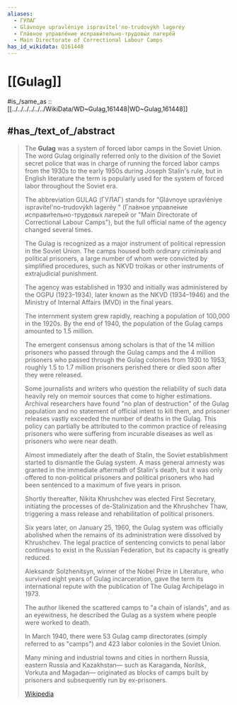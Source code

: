 ```yaml
---
aliases:
  - ГУЛАГ
  - Glávnoye upravléniye ispravítel'no-trudovýkh lageréy
  - Гла́вное управле́ние исправи́тельно-трудовы́х лагере́й
  - Main Directorate of Correctional Labour Camps
has_id_wikidata: Q161448
---
```


# [[Gulag]] 

#is_/same_as :: [[../../../../../../WikiData/WD~Gulag,161448|WD~Gulag,161448]] 
## #has_/text_of_/abstract 

> The **Gulag** was a system of forced labor camps in the Soviet Union. 
> The word Gulag originally referred only to the division of the Soviet secret police 
> that was in charge of running the forced labor camps from the 1930s to the early 1950s 
> during Joseph Stalin's rule, but in English literature 
> the term is popularly used for the system of forced labor throughout the Soviet era. 
> 
> The abbreviation GULAG (ГУЛАГ) stands for "Glávnoye upravléniye ispravítel'no-trudovýkh lageréy " (Гла́вное управле́ние исправи́тельно-трудовы́х лагере́й or 
> "Main Directorate of Correctional Labour Camps"), 
> but the full official name of the agency changed several times.
>
> The Gulag is recognized as a major instrument of political repression in the Soviet Union. 
> The camps housed both ordinary criminals and political prisoners, 
> a large number of whom were convicted by simplified procedures, 
> such as NKVD troikas or other instruments of extrajudicial punishment. 
> 
> The agency was established in 1930 and initially was administered by the OGPU (1923–1934), 
> later known as the NKVD (1934–1946) and the Ministry of Internal Affairs (MVD) in the final years. 
>
> The internment system grew rapidly, reaching a population of 100,000 in the 1920s. 
> By the end of 1940, the population of the Gulag camps amounted to 1.5 million. 
> 
> The emergent consensus among scholars is that of the 
> 14 million prisoners who passed through the Gulag camps and the 
> 4 million prisoners who passed through the Gulag colonies from 1930 to 1953, 
> roughly 1.5 to 1.7 million prisoners perished there or died soon after they were released. 
> 
> Some journalists and writers who question the reliability of such data 
> heavily rely on memoir sources that come to higher estimations. 
> Archival researchers have found "no plan of destruction" of the Gulag population 
> and no statement of official intent to kill them, 
> and prisoner releases vastly exceeded the number of deaths in the Gulag. 
> This policy can partially be attributed to the common practice of releasing prisoners 
> who were suffering from incurable diseases as well as prisoners who were near death.
>
> Almost immediately after the death of Stalin, 
> the Soviet establishment started to dismantle the Gulag system. 
> A mass general amnesty was granted in the immediate aftermath of Stalin's death, 
> but it was only offered to non-political prisoners 
> and political prisoners who had been sentenced to a maximum of five years in prison. 
> 
> Shortly thereafter, Nikita Khrushchev was elected First Secretary, 
> initiating the processes of de-Stalinization and the Khrushchev Thaw, 
> triggering a mass release and rehabilitation of political prisoners. 
> 
> Six years later, on January 25, 1960, the Gulag system was officially abolished 
> when the remains of its administration were dissolved by Khrushchev. 
> The legal practice of sentencing convicts to penal labor continues to exist in the Russian Federation, 
> but its capacity is greatly reduced.
>
> Aleksandr Solzhenitsyn, winner of the Nobel Prize in Literature, 
> who survived eight years of Gulag incarceration, gave the term its international repute 
> with the publication of The Gulag Archipelago in 1973. 
> 
> The author likened the scattered camps to "a chain of islands", and as an eyewitness, 
> he described the Gulag as a system where people were worked to death. 
> 
> In March 1940, there were 53 Gulag camp directorates (simply referred to as "camps") 
> and 423 labor colonies in the Soviet Union. 
> 
> Many mining and industrial towns and cities in northern Russia, eastern Russia and Kazakhstan—
> such as Karaganda, Norilsk, Vorkuta and Magadan—
> originated as blocks of camps built by prisoners and subsequently run by ex-prisoners.
>
> [Wikipedia](https://en.wikipedia.org/wiki/Gulag) 

